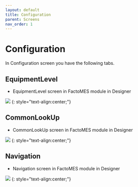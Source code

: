 ```yaml
---
layout: default
title: Configuration
parent: Screens
nav_order: 1
---
```

# Configuration

In Configuration screen you have the following tabs.

## EquipmentLevel
* EquipmentLevel screen in FactoMES module in Designer

![](../../../assets/images/screens/equipmentlevel.png)
{: style="text-align:center;"}

## CommonLookUp
* CommonLookUp screen in FactoMES module in Designer

![](../../../assets/images/screens/commonlookup.png) 
{: style="text-align:center;"}

## Navigation
* Navigation screen in FactoMES module in Designer

![](../../../assets/images/screens/navigation.png) 
{: style="text-align:center;"}


